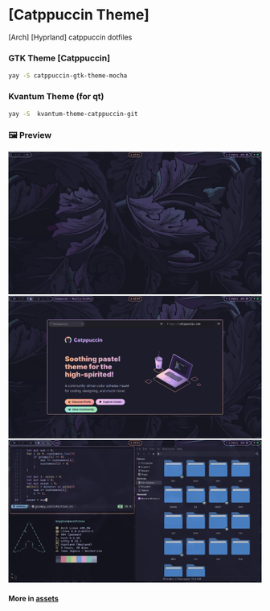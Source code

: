 # [Catppuccin Theme]
[Arch] [Hyprland] catppuccin dotfiles

### GTK Theme [Catppuccin]
```bash
yay -S catppuccin-gtk-theme-mocha
```
### Kvantum Theme (for qt)
```bash
yay -S  kvantum-theme-catppuccin-git
```

### 🖼 Preview
<img width="700" src="https://github.com/Nishantdd/.dotfiles-catppuccin/blob/main/assets/desktop.png">
<img width="700" src="https://github.com/Nishantdd/.dotfiles-catppuccin/blob/main/assets/browser.png">
<img width="700" src="https://github.com/Nishantdd/.dotfiles-catppuccin/blob/main/assets/general.png">

#### More in [assets](https://github.com/Nishantdd/.dotfiles-catppuccin/main/assets)
